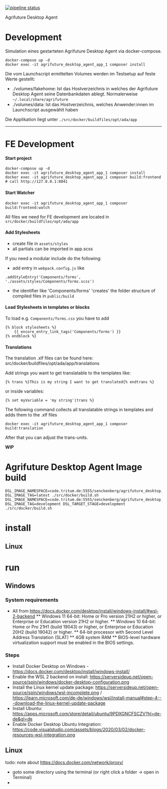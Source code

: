 [![pipeline status](https://code.tritum.de/senckenberg/agrifuture_desktop_agent/badges/main/pipeline.svg)](https://code.tritum.de/senckenberg/agrifuture_desktop_agent/-/commits/main) 

Agrifuture Desktop Agent

# Development

Simulation eines gestarteten Agrifuture Desktop Agent via docker-compose.


```
docker-compose up -d
docker exec -it agrifuture_desktop_agent_app_1 composer install
```

Die vom Launchscript ermittelten Volumes werden im Testsetup auf feste Werte gestellt:

* ./volumes/fakehome: Ist das Hostverzeichnis in welches der Agrifuture Desktop Agent seine Datenbankdaten ablegt. Normalerweise `~/.local/share/agrifuture`
* ./volumes/data: Ist das Hostverzeichnis, welches Anwender:innen im Launchscript ausgewählt haben

Die Applikation liegt unter `./src/docker/buildfiles/opt/ada/app`

---

# FE Development

#### Start project

```
docker-compose up -d
docker exec -it agrifuture_desktop_agent_app_1 composer install
docker exec -it agrifuture_desktop_agent_app_1 composer build:frontend
# call http://127.0.0.1:8041
```

#### Start Watcher

```
docker exec -it agrifuture_desktop_agent_app_1 composer build:frontend:watch
```

All files we need for FE development are located in
`src/docker/buildfiles/opt/ada/app`

#### Add Stylesheets
- create file in `assets/styles`
- all partials can be imported in app.scss

If you need a modular include do the following:

- add entry in `webpack.config.js` like

```
.addStyleEntry('Components/forms', './assets/styles/Components/forms.scss')
```

- the identifier like 'Components/forms' 'creates' the folder structure of compiled files in `public/build`

#### Load Stylesheets in templates or blocks

To load e.g. `Components/forms.css` you have to add

```
{% block stylesheets %}
    {{ encore_entry_link_tags('Components/forms') }}
{% endblock %}
```

#### Translations
The translation .xlf files can be found here:
src/docker/buildfiles/opt/ada/app/translations

Add strings you want to get translatable to the templates like:

```
{% trans %}This is my string I want to get translated{% endtrans %}
```
or inside variables:

```
{% set myVariable = 'my string'|trans %}
```

The following command collects all translatable strings in templates and adds them to the .xlf files

`docker exec -it agrifuture_desktop_agent_app_1 composer build:translation`

After that you can adjust the trans-units.

**WIP**

# Agrifuture Desktop Agent Image build

```
DSL_IMAGE_NAMESPACE=code.tritum.de:5555/senckenberg/agrifuture_desktop_agent DSL_IMAGE_TAG=latest ./src/docker/build.sh
DSL_IMAGE_NAMESPACE=code.tritum.de:5555/senckenberg/agrifuture_desktop_agent DSL_IMAGE_TAG=development DSL_TARGET_STAGE=development ./src/docker/build.sh
```

# install

## Linux

# run

## Windows

### System requirements

* All from https://docs.docker.com/desktop/install/windows-install/#wsl-2-backend
** Windows 11 64-bit: Home or Pro version 21H2 or higher, or Enterprise or Education version 21H2 or higher.
** Windows 10 64-bit: Home or Pro 21H1 (build 19043) or higher, or Enterprise or Education 20H2 (build 19042) or higher.
** 64-bit processor with Second Level Address Translation (SLAT)
** 4GB system RAM
** BIOS-level hardware virtualization support must be enabled in the BIOS settings.

### Steps

* Install Docker Desktop on Windows - https://docs.docker.com/desktop/install/windows-install/
* Enable the WSL 2 backend on install: https://serversideup.net/open-source/spin/windows/docker-desktop-configuration.png
* Install the Linux kernel update package: https://serversideup.net/open-source/spin/windows/wsl-incomplete.png / https://learn.microsoft.com/de-de/windows/wsl/install-manual#step-4---download-the-linux-kernel-update-package
* Install Ubuntu: https://apps.microsoft.com/store/detail/ubuntu/9PDXGNCFSCZV?hl=de-de&gl=de
* Enable Docker Desktop Ubuntu Integration: https://code.visualstudio.com/assets/blogs/2020/03/02/docker-resources-wsl-integration.png

## Linux

todo: note about https://docs.docker.com/network/proxy/

* goto some directory using the terminal (or right click a folder -> open in Terminal)
* 
